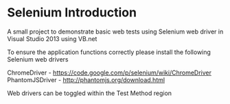 # Selenium Introduction
A small project to demonstrate basic web tests using Selenium web driver in Visual Studio 2013 using VB.net

To ensure the application functions correctly please install the following Selenium web drivers

ChromeDriver - https://code.google.com/p/selenium/wiki/ChromeDriver
PhantomJSDriver - http://phantomjs.org/download.html

Web drivers can be toggled within the Test Method region
